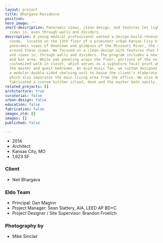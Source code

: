 ```yaml
---
layout: project
title: Bhargava Residence
position: 
hero_image: ''
short-description: Panoramic views, clean design, and features let light and city
  views in, even through walls and dividers.
description: A young medical professional wanted a design-build renovation of his
  condo,  located on the 13th floor of a prominent urban Kansas City high-rise. With
  panoramic views of downtown and glimpses of the Missouri River, the renovation centered
  around these views. We focused on a clean design with features that brought light
  and views in, through walls and dividers. The program includes a new office, kitchen,
  and bar area. White oak paneling wraps the floor, portions of the ceiling and a
  customized walk-in closet, which serves as a signature focal point and buffer between
  the master and guest bedrooms. An avid music fan, we custom designed and fabricated
  a modular double-sided shelving unit to house the client’s elaborate CD collection,
  which also separates the main living area from the office. We also designed and
  fabricated a custom kitchen island, desk and the master bath vanity.
related_projects: []
architecture: true
curatorial: false
urban-design: false
education: false
fabrication: false
images_old: []
images: []
published: false

---
```

* 2014
* Architect
* Kansas City, MO
* 1,623 SF

### Client

* Neil Bhargava

### Eldo Team

* Principal: Dan Maginn
* Project Manager: Sean Slattery, AIA, LEED AP BD+C
* Project Designer / Site Supervisor: Brandon Froelich

### Photography by

* Mike Sinclair